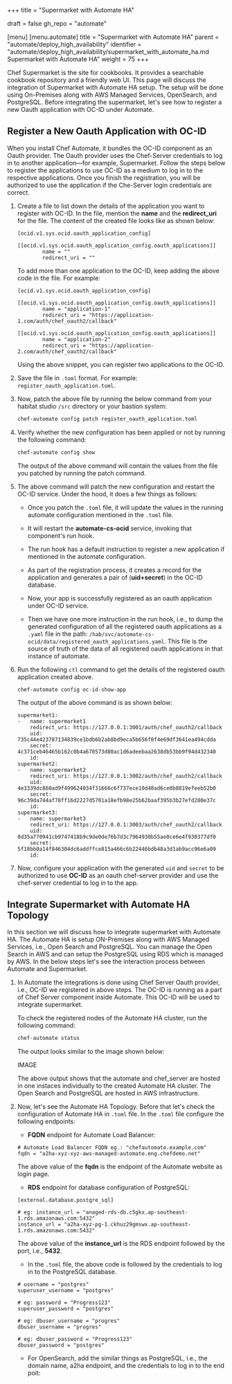 +++
title = "Supermarket with Automate HA"

draft = false
gh_repo = "automate"

[menu]
  [menu.automate]
    title = "Supermarket with Automate HA"
    parent = "automate/deploy_high_availability"
    identifier = "automate/deploy_high_availability/supermarket_with_automate_ha.md Supermarket with Automate HA"
    weight = 75
+++

Chef Supermarket is the site for cookbooks. It provides a searchable cookbook repository and a friendly web UI. This page will discuss the integration of Supermarket with Automate HA setup. The setup will be done using On-Premises along with AWS Managed Services, OpenSearch, and PostgreSQL.
Before integrating the supermarket, let's see how to register a new Oauth application with OC-ID under Automate.

## Register a New Oauth Application with OC-ID

When you install Chef Automate, it bundles the OC-ID component as an Oauth provider. The Oauth provider uses the Chef-Server credentials to log in to another application—for example, Supermarket. Follow the steps below to register the applications to use OC-ID as a medium to log in to the respective applications. Once you finish the registration, you will be authorized to use the application if the Che-Server login credentials are correct.

1. Create a file to list down the details of the application you  want to register with OC-ID. In the file, mention the **name** and the **redirect_uri** for the file. The content of the created file looks like as shown below:

    ```cd
    [ocid.v1.sys.ocid.oauth_application_config]
        [[ocid.v1.sys.ocid.oauth_application_config.oauth_applications]]
            name = ""
            redirect_uri = ""
    ```

    To add more than one application to the OC-ID, keep adding the above code in the file. For example:

    ```cd
    [ocid.v1.sys.ocid.oauth_application_config]
        [[ocid.v1.sys.ocid.oauth_application_config.oauth_applications]]
            name = "application-1"
            redirect_uri = "https://application-1.com/auth/chef_oauth2/callback"
        [[ocid.v1.sys.ocid.oauth_application_config.oauth_applications]]
            name = "application-2"
            redirect_uri = "https://application-2.com/auth/chef_oauth2/callback"
    ```

    Using the above snippet, you can register two applications to the OC-ID.

1. Save the file in `.toml` format. For example: `register_oauth_application.toml`.

1. Now, patch the above file by running the below command from your habitat studio `/src` directory or your bastion system:

    ```bash
    chef-automate config patch register_oauth_application.toml
    ```

1. Verify whether the new configuration has been applied or not by running the following command:

    ```bash
    chef-automate config show
    ```

    The output of the above command will contain the values from the file you patched by running the patch command.

1. The above command will patch the new configuration and restart the OC-ID service. Under the hood, it does a few things as follows:

    * Once you patch the `.toml` file, it will update the values in the running automate configuration mentioned in the `.toml` file.

    * It will restart the **automate-cs-ocid** service, invoking that component's run hook.

    * The run hook has a default instruction to register a new application if mentioned in the automate configuration.

    * As part of the registration process, it creates a record for the application and generates a pair of (**uid+secret**) in the OC-ID database.

    * Now, your app is successfully registered as an oauth application under OC-ID service.

    * Then we have one more instruction in the run hook, i.e., to dump the generated configuration of all the registered oauth applications as a `.yaml` file in the path: `/hab/svc/automate-cs-ocid/data/registered_oauth_applications.yaml`. This file is the source of truth of the data of all registered oauth applications in that instance of automate.

1. Run the following `ctl` command to get the details of the registered oauth application created above.

    ```cd
    chef-automate config oc-id-show-app
    ```

    The output of the above command is as shown below:

    ```cd
    supermarket1:
    -   name: supermarket1
        redirect_uri: https://127.0.0.1:3001/auth/chef_oauth2/callback
        uid: 735c44e423787134839ce1bdb6b2ab8bd9eca5b656f0f4e69df3641ea494cdda
        secret: 4c371ceb46465b162c0b4a670573d80ac1d6adeebaa2638db53bb9f94d432340
        id:
    supermarket2:
    -   name: supermarket2
        redirect_uri: https://127.0.0.1:3002/auth/chef_oauth2/callback
        uid: 4e3339dc860ad9f499624034f31666c6f737ece10d40ad6ce0b8819efeeb52b0
        secret: 96c39da744af78ff16d2227d5701a18efb98e25b62baaf395b3b27efd280e37c
        id:
    supermarket3:
    -   name: supermarket3
        redirect_uri: https://127.0.0.1:3003/auth/chef_oauth2/callback
        uid: 0d35a770941cb9747418b9c9de0de76b7d3c7964930b55ae0ce6e4f930377df0
        secret: 5f18bb0a14f846304dc6addffce815a466c6b22446bdb48a3d1ab9acc96e6a09
        id:
    ```

1. Now, configure your application with the generated `uid` and `secret` to be authorized to use **OC-ID** as an oauth chef-server provider and use the chef-server credential to log in to the app.

## Integrate Supermarket with Automate HA Topology

In this section we will discuss how to integrate supermarket with Automate HA. The Automate HA is setup ON-Premises along with AWS Managed Services, i.e., Open Search and PostgreSQL. You can manage the Open Search in AWS and can setup the PostgreSQL using RDS which is managed by AWS. In the below steps let's see the interaction process between Automate and Supermarket.

1. In Automate the integrations is done using Chef Server Oauth provider, i.e., OC-ID we registered in above steps. The OC-ID is running as a part of Chef Server component inside Automate. This OC-ID will be used to integrate supermarket.

    To check the registered nodes of the Automate HA cluster, run the following command:

    ```bash
    chef-automate status
    ```

    The output looks similar to the image shown below:

    IMAGE

    The above output shows that the automate and chef_server are hosted in one instaces individually to the created Automate HA cluster. The Open Search and PostgreSQL are hosted in AWS infrastructure.

1. Now, let's see the Automate HA Topology. Before that let's check the configuration of Automate HA in `.toml` file. In the `.toml` file configure the following endpoints:

    * **FQDN** endpoint for Automate Load Balancer:

    ```cd
    # Automate Load Balancer FQDN eg.: "chefautomate.example.com"
    fqdn = "a2ha-xyz-xyz-aws-managed-automate.eng.chefdemo.net"
    ```

    The above value of the **fqdn** is the endpoint of the Automate website as login page.

    * **RDS** endpoint for database configuration of PostgreSQL:

    ```cd
    [external.database.postgre_sql]

    # eg: instance_url = "anaged-rds-db.c5gkx.ap-southeast-1.rds.amazonaws.com:5432"
    instance_url = "a2ha-xyz-pg-1.ckhuz29gmswx.ap-southeast-1.rds.amazonaws.com:5432"
    ```

    The above value of the **instance_url** is the RDS endpoint followed by the port, i.e., **5432**.

    * In the `.toml` file, the above code is followed by the credentials to log in to the PostgreSQL database.

    ```cd
    # username = "postgres"
    superuser_username = "postgres"

    # eg: password = "Progress123"
    superuser_password = "postgres"

    # eg: dbuser_username = "progres"
    dbuser_username = "progres"

    # eg: dbuser_password = "Progress123"
    dbuser_password = "postgres"
    ```

    * For OpenSearch, add the similar things as PostgreSQL, i.e., the domain name, a2ha endpoint, and the credentials to log in to the end poit:











